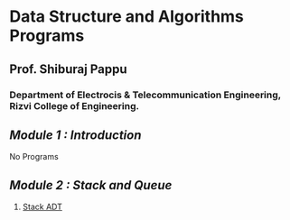 # Data Structure and Algorithms Programs
## Prof. Shiburaj Pappu
### Department of Electrocis & Telecommunication Engineering, Rizvi College of Engineering.


## *Module 1 : Introduction*
No Programs

## *Module 2 : Stack and Queue*
1. [Stack ADT](/Module%202%20-%20Stack%20&%20Queue/stack_adt.c)